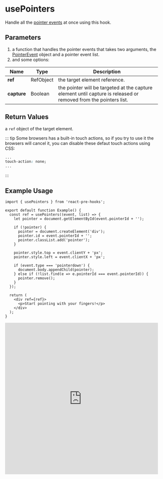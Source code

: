 # usePointers

Handle all the [pointer events](https://developer.mozilla.org/en-US/docs/Web/API/Pointer_events) at once using this hook.

## Parameters

1. a function that handles the pointer events that takes two arguments, the [PointerEvent](https://developer.mozilla.org/en-US/docs/Web/API/PointerEvent) object and a pointer event list.
2. and some options:

| Name        | Type      | Description                                                                                                      |
| ----------- | --------- | ---------------------------------------------------------------------------------------------------------------- |
| **ref**     | RefObject | the target element reference.                                                                                    |
| **capture** | Boolean   | the pointer will be targeted at the capture element until capture is released or removed from the pointers list. |

## Return Values

a `ref` object of the target element.

::: tip
Some browsers has a built-in touch actions, so if you try to use it the browsers will cancel it, you can disable these defaut touch actions using CSS:

```css
...
touch-action: none;
...
```

:::

## Example Usage

```tsx
import { usePointers } from 'react-pre-hooks';

export default function Example() {
  const ref = usePointers((event, list) => {
    let pointer = document.getElementById(event.pointerId + '');

    if (!pointer) {
      pointer = document.createElement('div');
      pointer.id = event.pointerId + '';
      pointer.classList.add('pointer');
    }

    pointer.style.top = event.clientY + 'px';
    pointer.style.left = event.clientX + 'px';

    if (event.type === 'pointerdown') {
      document.body.appendChild(pointer);
    } else if (!list.find(e => e.pointerId === event.pointerId)) {
      pointer.remove();
    }
  });

  return (
    <div ref={ref}>
      <p>Start pointing with your fingers!</p>
    </div>
  );
}
```

<iframe src="https://codesandbox.io/embed/usepointers-3n3jf7?fontsize=14&hidenavigation=1&module=%2Fsrc%2FComponent.tsx&theme=dark" style="width:100%; height:500px; border:0; overflow:hidden;" title="usePointers" allow="accelerometer; ambient-light-sensor; camera; encrypted-media; geolocation; gyroscope; hid; microphone; midi; payment; usb; vr; xr-spatial-tracking" sandbox="allow-forms allow-modals allow-popups allow-presentation allow-same-origin allow-scripts"></iframe>

